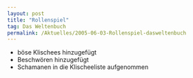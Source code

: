 ```yaml
---
layout: post
title: "Rollenspiel"
tag: Das Weltenbuch
permalink: /Aktuelles/2005-06-03-Rollenspiel-dasweltenbuch
---
```


- böse Klischees hinzugefügt
- Beschwören hinzugefügt
- Schamanen in die Klischeeliste aufgenommen


